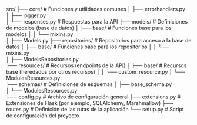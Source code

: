 src/
├── core/                      # Funciones y utilidades comunes
│   ├── errorhandlers.py      
│   ├── logger.py              
│   └── responses.py           # Respuestas para la API
├── models/                    # Definiciones de modelos (base de datos)
│   ├── base/                  # Funciones base para los modelos
│   │   └── mixins.py          
│   ├── Models.py
├── repositories/              # Repositorios para acceso a la base de datos
│   ├── base/                  # Funciones base para los repositorios
│   │   └── mixins.py          
│   ├── ModelsRepositories.py            
├── resources/                 # Recursos (endpoints de la API)
│   ├── base/                  # Recursos base (heredados por otros recursos)
│   │   └── custom_resource.py 
│   └── ModulesResources.py    
├── schemas/                   # Definiciones de esquemas
│   ├── base_schema.py         
│   └── ModulesResources.py      
├── config.py                   # Archivo de configuración general
├── extensions.py              # Extensiones de Flask (por ejemplo, SQLAlchemy, Marshmallow)
├── routes.py                  # Definición de las rutas de la aplicación
└── setup.py                   # Script de configuración del proyecto
